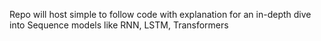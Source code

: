 Repo will host simple to follow code with explanation for an in-depth dive into Sequence models like RNN, LSTM, Transformers
